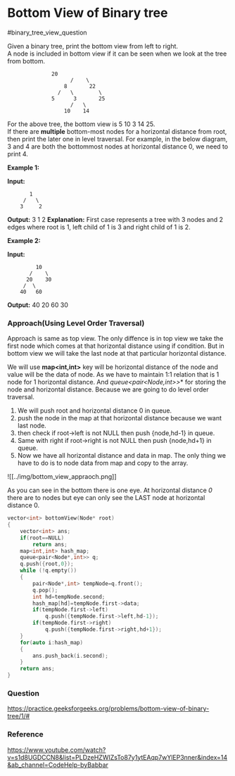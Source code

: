# Bottom View of Binary tree
#binary_tree_view_question 


Given a binary tree, print the bottom view from left to right.  
A node is included in bottom view if it can be seen when we look at the tree from bottom.
```
 		      20  
                    /    \  
                  8       22  
                /   \        \  
              5      3       25  
                    /   \        
                  10    14
```

For the above tree, the bottom view is 5 10 3 14 25.  
If there are **multiple** bottom-most nodes for a horizontal distance from root, then print the later one in level traversal. For example, in the below diagram, 3 and 4 are both the bottommost nodes at horizontal distance 0, we need to print 4.

**Example 1:**

**Input:**      
```
	   1
     /   \
    3     2
```
**Output:** 3 1 2 **Explanation:**
First case represents a tree with 3 nodes
and 2 edges where root is 1, left child of
1 is 3 and right child of 1 is 2.

**Example 2:**

**Input:**         
```
         10
       /    \
      20    30
     /  \
    40   60
```
**Output:** 40 20 60 30

### Approach(Using Level Order Traversal)

Approach is same as top view. The only diffence is in top view we take the first node which comes at that horizontal distance using if condition. But in bottom view we will take the last node at that particular horizontal distance.

We will use **map<int,int>** key will be horizontal distance of the node and value will be the data of node. As we have to maintain 1:1 relation that is 1 node for 1 horizontal distance.
And **queue<pair<Node*,int>>** for storing the node and horizontal distance. Because we are going to do level order traversal.

1. We will push root and horizontal distance 0 in queue.
2. push the node in the map at that horizontal distance because we want last node.
3. then check if root->left is not NULL then push {node,hd-1} in queue.
4. Same with right if root->right is not NULL then push {node,hd+1} in queue.
5.  Now we have all horizontal distance and data in map. The only thing we have to do is to node data from map and copy to the array.

![[../img/bottom_view_appraoch.png]]

As you can see in the bottom there is one eye. At horizontal distance *0* there are to nodes but eye can only see the LAST node at horizontal distance 0.

```C++
vector<int> bottomView(Node* root)
{
    vector<int> ans;
    if(root==NULL)
        return ans;
    map<int,int> hash_map;
    queue<pair<Node*,int>> q;
    q.push({root,0});
    while (!q.empty())
    {
        pair<Node*,int> tempNode=q.front();
        q.pop();
        int hd=tempNode.second;
        hash_map[hd]=tempNode.first->data;
        if(tempNode.first->left)
            q.push({tempNode.first->left,hd-1});
        if(tempNode.first->right)
            q.push({tempNode.first->right,hd+1});
    }
    for(auto i:hash_map)
    {
        ans.push_back(i.second);
    }
    return ans;
}
```


### Question
https://practice.geeksforgeeks.org/problems/bottom-view-of-binary-tree/1/#

### Reference
https://www.youtube.com/watch?v=s1d8UGDCCN8&list=PLDzeHZWIZsTo87y1ytEAqp7wYlEP3nner&index=14&ab_channel=CodeHelp-byBabbar
